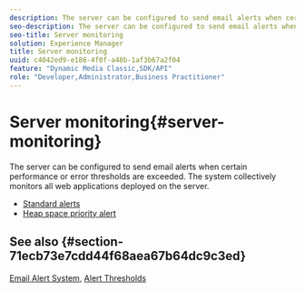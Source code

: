 ```yaml
---
description: The server can be configured to send email alerts when certain performance or error thresholds are exceeded. The system collectively monitors all web applications deployed on the server.
seo-description: The server can be configured to send email alerts when certain performance or error thresholds are exceeded. The system collectively monitors all web applications deployed on the server.
seo-title: Server monitoring
solution: Experience Manager
title: Server monitoring
uuid: c4042ed9-e186-4f0f-a48b-1af3b67a2f04
feature: "Dynamic Media Classic,SDK/API"
role: "Developer,Administrator,Business Practitioner"
---
```


# Server monitoring{#server-monitoring}

The server can be configured to send email alerts when certain performance or error thresholds are exceeded. The system collectively monitors all web applications deployed on the server.

* [Standard alerts](r-standard-alerts.md)
* [Heap space priority alert](c-heap-space-priority-alert.md)

## See also {#section-71ecb73e7cdd44f68aea67b64dc9c3ed}

[Email Alert System](../../../../is-api/image-serving-api-ref/c-configuration-and-administration/c-server-settings/r-monitoring-and-alerting-system.md#reference-4b604b5f8b014ecca89cf55d8ebb2d39), [Alert Thresholds](../../../../is-api/image-serving-api-ref/c-configuration-and-administration/c-server-settings/r-alert-thresholds.md#reference-a77d3f92f456419a878bf18782d38922) 
